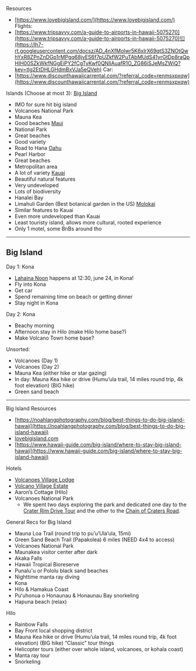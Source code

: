 Resources
- [https://www.lovebigisland.com/](https://www.lovebigisland.com/)
Flights:
- [https://www.tripsavvy.com/a-guide-to-airports-in-hawaii-5075270](https://www.tripsavvy.com/a-guide-to-airports-in-hawaii-5075270)![](https://lh7-rt.googleusercontent.com/docsz/AD_4nXfMolwr5K6xlrX69qtS3ZNOtQwhYxR8ZPnZnDGp1rMPgq68jvES6f7pUZkfW2PuTAbMUdS41yrGtDp8raQpHIH00SZkWkfNGgEiPY2fCgTyKwf0QNllAuafR1O_ZG86iSJeMsZWiQ?key=tIg2EtDHLGHdmBxVJa5eQVeh)
Car:
- [https://www.discounthawaiicarrental.com/?referral_code=renmsxpxqw](https://www.discounthawaiicarrental.com/?referral_code=renmsxpxqw)

  

Islands (Choose at most 3):
[Big Island](https://www.lovebigisland.com/)
- IMO for sure hit big island
- Volcanoes National Park
- Mauna Kea
- Good beaches
[Maui](https://www.lovebigisland.com/maui/)
- National Park
- Great beaches
- Good variety
- Road to Hana
[Oahu](https://loveoahu.org/overview/)
- Pearl Harbor
- Great beaches
- Metropolitan area
- A lot of variety
[Kauai](https://www.lovebigisland.com/kauai/)
- Beautiful natural features
- Very undeveloped
- Lots of biodiversity
- Hanalei Bay
- Limahuli Garden (Best botanical garden in the US)
[Molokai](https://www.lovebigisland.com/molokai/)
- Similar features to Kauai
- Even more undeveloped than Kauai
- Least touristy island, allows more cultural, rooted experience
- Only 1 motel, some BnBs around tho
---

## Big Island

Day 1: Kona
- [Lahaina Noon](https://www.lovebigisland.com/stargazing/astronomy-calendar/) happens at 12:30, june 24, in Kona!
- Fly into Kona
- Get car
- Spend remaining time on beach or getting dinner
- Stay night in Kona

Day 2: Kona
- Beachy morning
- Afternoon stay in Hilo (make Hilo home base?)
- Make Volcano Town home base? 

Unsorted:

- Volcanoes (Day 1)
- Volcanoes (Day 2)
- Mauna Kea (either hike or star gazing)
- In day: Mauna Kea hike or drive (Humu’ula trail, 14 miles round trip, 4k foot elevation) (BIG hike)
- Green sand beach
---

Big Island Resources
- [https://noahlangphotography.com/blog/best-things-to-do-big-island-hawaii](https://noahlangphotography.com/blog/best-things-to-do-big-island-hawaii)
- [lovebigisland.com](http://lovebigisland.com)
- [https://www.hawaii-guide.com/big-island/where-to-stay-big-island-hawaii](https://www.hawaii-guide.com/big-island/where-to-stay-big-island-hawaii)

Hotels
- [Volcanoes Village Lodge](https://www.tripadvisor.com/Hotel_Review-g60607-d611299-Reviews-Volcano_Village_Lodge-Volcano_Island_of_Hawaii_Hawaii.html)
- [Volcano Village Estate](https://volcanovillageestates.com/)
- Aaron’s Cottage (Hilo)
- Volcanoes National Park
	- We spent two days exploring the park and dedicated one day to the [Crater Rim Drive Tour](https://www.nps.gov/havo/planyourvisit/craterrimtour.htm) and the other to the [Chain of Craters Road](https://www.nps.gov/havo/planyourvisit/ccr_tour.htm).

General Recs for Big Island
- Mauna Loa Trail (round trip to pu’u’Ula’ula, 15mi)
- Green Sand Beach Trail (Papakolea) 6 miles (NEED 4x4 to access)
- Volcanoes National Park
- Maunakea visitor center after dark
- Akaka Falls
- Hawaii Tropical Bioreserve
- Punalu'u or Pololu black sand beaches
- Nighttime manta ray diving
- Kona
- Hilo & Hamakua Coast
- Puʻuhonua o Honaunau & Honaunau Bay snorkeling
- Hapuna beach (relax)

Hilo
- Rainbow Falls
- Bay Front local shopping district
- Mauna Kea hike or drive (Humu’ula trail, 14 miles round trip, 4k foot elevation) (BIG hike)
“Classic” tour things
- Helicopter tours (either over whole island, volcanoes, or kohala coast)
- Manta ray tour
- Snorkeling

  